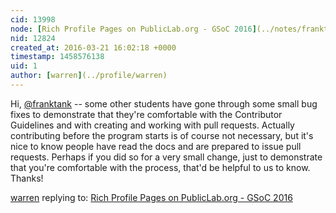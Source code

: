 ```yaml
---
cid: 13998
node: [Rich Profile Pages on PublicLab.org - GSoC 2016](../notes/franktank/03-10-2016/improving-user-experience-on-public-lab)
nid: 12824
created_at: 2016-03-21 16:02:18 +0000
timestamp: 1458576138
uid: 1
author: [warren](../profile/warren)
---
```


Hi, [@franktank](/profile/franktank) -- some other students have gone through some small bug fixes to demonstrate that they're comfortable with the Contributor Guidelines and with creating and working with pull requests. Actually contributing before the program starts is of course not necessary, but it's nice to know people have read the docs and are prepared to issue pull requests. Perhaps if you did so for a very small change, just to demonstrate that you're comfortable with the process, that'd be helpful to us to know. Thanks!

[warren](../profile/warren) replying to: [Rich Profile Pages on PublicLab.org - GSoC 2016](../notes/franktank/03-10-2016/improving-user-experience-on-public-lab)

